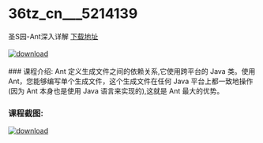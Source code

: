 # 36tz_cn___5214139
圣S园-Ant深入详解
[下载地址](http://www.36tz.cn/article/5214139 "下载地址")
<br/></br>[![download](http://36tz.cn/muke_img/2020_06_1-122-300x193.png "下载地址")](http://www.36tz.cn/article/5214139 "下载地址")
<br/></br>### 课程介绍:
Ant 定义生成文件之间的依赖关系,它使用跨平台的 Java 类。使用 Ant，您能够编写单个生成文件，这个生成文件在任何 Java 平台上都一致地操作(因为 Ant 本身也是使用 Java 语言来实现的),这就是 Ant 最大的优势。

### 课程截图:
[![download](http://36tz.cn/muke_img/2020_06_2-137.png "下载地址")](http://www.36tz.cn/article/5214139 "下载地址")
